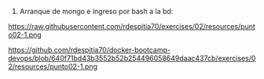 1. Arranque de mongo e ingreso por bash a la bd:

https://raw.githubusercontent.com/rdespitia70/exercises/02/resources/punto02-1.png

https://github.com/rdespitia70/docker-bootcamp-devops/blob/640f71bd43b3552b52b254496058649daac437cb/exercises/02/resources/punto02-1.png
